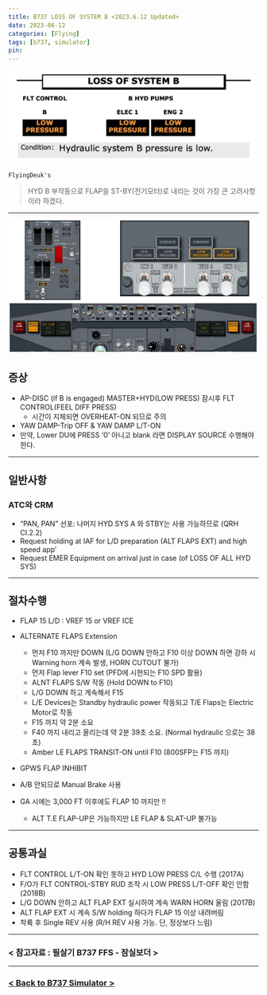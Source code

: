 ```yaml
---
title: B737 LOSS OF SYSTEM B <2023.6.12 Updated>
date: 2023-06-12
categories: [Flying]
tags: [b737, simulator]
pin:
---
```


![sim](/img/flying/b737/lossofsysb.jpg)

`FlyingDeuk's`
> HYD B 부작동으로 FLAP을 ST-BY(전기모터)로 내리는 것이 가장 큰 고려사항이라 하겠다. 

---------

![sim](/img/flying/b737/lossofsysb1.jpg)

## 증상
- AP-DISC (if B is engaged) MASTER+HYD(LOW PRESS) 잠시후 FLT CONTROL(FEEL DIFF PRESS)
    - 시간이 지체되면 OVERHEAT-ON 되므로 주의 
- YAW DAMP-Trip OFF & YAW DAMP L/T-ON 
- 만약, Lower DU에 PRESS ‘0’ 아니고 blank 라면 DISPLAY SOURCE 수행해야 한다.

----------


## 일반사항

### ATC와 CRM
- “PAN, PAN” 선포: 나머지 HYD SYS A 와 STBY는 사용 가능하므로 (QRH CI.2.2)
- Request holding at IAF for L/D preparation (ALT FLAPS EXT) and high speed app’
- Request EMER Equipment on arrival just in case (of LOSS OF ALL HYD SYS) <WOLF> 

---------

## 절차수행
- FLAP 15 L/D : VREF 15 or VREF ICE
- ALTERNATE FLAPS Extension
    - 먼저 F10 까지만 DOWN (L/G DOWN 안하고 F10 이상 DOWN 하면 강하 시 Warning horn 계속 발생, HORN CUTOUT 불가)
    - 먼저 Flap lever F10 set (PFD에 시현되는 F10 SPD 활용)
    - ALNT FLAPS S/W 작동 (Hold DOWN to F10)
    - L/G DOWN 하고 계속해서 F15
    - L/E Devices는 Standby hydraulic power 작동되고 T/E Flaps는 Electric Motor로 작동
    - F15 까지 약 2분 소요
    - F40 까지 내리고 올리는데 약 2분 39초 소요. (Normal hydraulic 으로는 38초)
    - Amber LE FLAPS TRANSIT-ON until F10 (800SFP는 F15 까지) 

- GPWS FLAP INHIBIT 
- A/B 안되므로 Manual Brake 사용 
- GA 시에는 3,000 FT 이후에도 FLAP 10 까지만 !!
    - ALT T.E FLAP-UP은 가능하지만 LE FLAP & SLAT-UP 불가능

----------

## 공통과실
- FLT CONTROL L/T-ON 확인 못하고 HYD LOW PRESS C/L 수행 (2017A) 
- F/O가 FLT CONTROL-STBY RUD 조작 시 LOW PRESS L/T-OFF 확인 안함 (2018B) 
- L/G DOWN 안하고 ALT FLAP EXT 실시하여 계속 WARN HORN 울림 (2017B) 
- ALT FLAP EXT 시 계속 S/W holding 하다가 FLAP 15 이상 내려버림 
- 착륙 후 Single REV 사용 (R/H REV 사용 가능. 단, 정상보다 느림)

-----------


### < 참고자료 : 필살기 B737 FFS - 잠실보더 >


-------

### [< Back to B737 Simulator >](/posts/B737-sim/)
